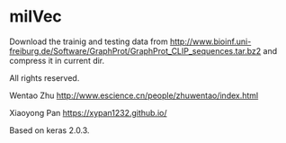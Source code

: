 # milVec

Download the trainig and testing data from http://www.bioinf.uni-freiburg.de/Software/GraphProt/GraphProt_CLIP_sequences.tar.bz2 and compress it in current dir.

All rights reserved. 

Wentao Zhu http://www.escience.cn/people/zhuwentao/index.html

Xiaoyong Pan https://xypan1232.github.io/

Based on keras 2.0.3.
